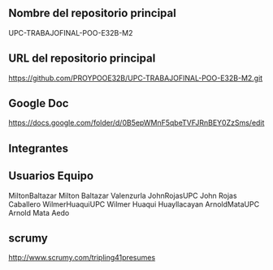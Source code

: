 
Nombre del repositorio principal
------------------------------------------------------
UPC-TRABAJOFINAL-POO-E32B-M2


URL del repositorio principal
-------------------------------------------------------
https://github.com/PROYPOOE32B/UPC-TRABAJOFINAL-POO-E32B-M2.git


Google Doc
------------------------------------------------------
https://docs.google.com/folder/d/0B5epWMnF5qbeTVFJRnBEY0ZzSms/edit


Integrantes
---------------------------------------------------
Usuarios	Equipo
---------------------------------------------------
MiltonBaltazar		Milton Baltazar Valenzurla
JohnRojasUPC		John Rojas Caballero
WilmerHuaquiUPC		Wilmer Huaqui Huayllacayan
ArnoldMataUPC		Arnold Mata Aedo


scrumy
------------------------------------------------------
http://www.scrumy.com/tripling41presumes

